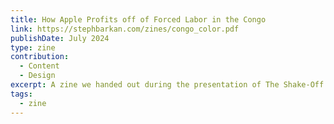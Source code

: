 ```yaml
---
title: How Apple Profits off of Forced Labor in the Congo
link: https://stephbarkan.com/zines/congo_color.pdf
publishDate: July 2024
type: zine
contribution:
  - Content
  - Design
excerpt: A zine we handed out during the presentation of The Shake-Off Podcast at the Lincoln Park Apple Store.
tags:
  - zine
---
```

